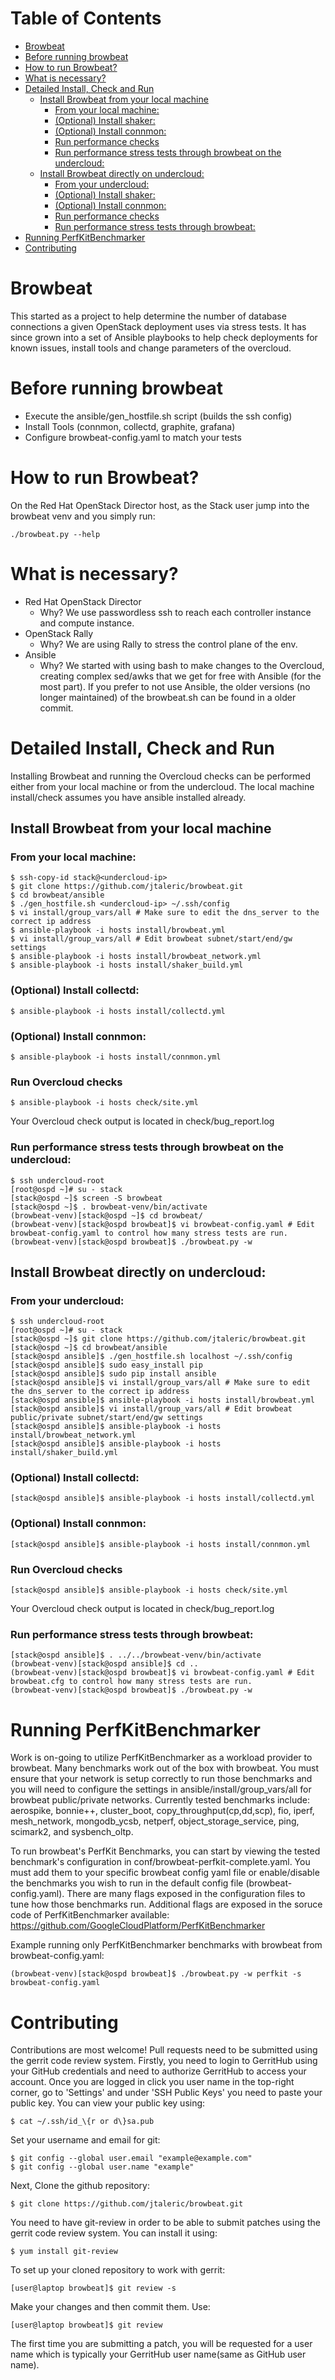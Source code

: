 Table of Contents
=================

  * [Browbeat](#browbeat)
  * [Before running browbeat](#before-running-browbeat)
  * [How to run Browbeat?](#how-to-run-browbeat)
  * [What is necessary?](#what-is-necessary)
  * [Detailed Install, Check and Run](#detailed-install-check-and-run)
    * [Install Browbeat from your local machine](#install-browbeat-from-your-local-machine)
      * [From your local machine:](#from-your-local-machine)
      * [(Optional) Install shaker:](#optional-install-shaker)
      * [(Optional) Install connmon:](#optional-install-connmon)
      * [Run performance checks](#run-performance-checks)
      * [Run performance stress tests through browbeat on the undercloud:](#run-performance-stress-tests-through-browbeat-on-the-undercloud)
    * [Install Browbeat directly on undercloud:](#install-browbeat-directly-on-undercloud)
      * [From your undercloud:](#from-your-undercloud)
      * [(Optional) Install shaker:](#optional-install-shaker-1)
      * [(Optional) Install connmon:](#optional-install-connmon-1)
      * [Run performance checks](#run-performance-checks-1)
      * [Run performance stress tests through browbeat:](#run-performance-stress-tests-through-browbeat)
  * [Running PerfKitBenchmarker](#running-perfkitbenchmarker)
  * [Contributing](#contributing)

# Browbeat
This started as a project to help determine the number of database connections a given OpenStack deployment uses via stress tests. It has since grown into a set of Ansible playbooks to help check deployments for known issues, install tools and change parameters of the overcloud.

# Before running browbeat
* Execute the ansible/gen_hostfile.sh script (builds the ssh config)
* Install Tools (connmon, collectd, graphite, grafana)
* Configure browbeat-config.yaml to match your tests

# How to run Browbeat?
On the Red Hat OpenStack Director host, as the Stack user jump into the browbeat venv and you simply run:

    ./browbeat.py --help

# What is necessary?
* Red Hat OpenStack Director
  * Why? We use passwordless ssh to reach each controller instance and compute instance.
* OpenStack Rally
  * Why? We are using Rally to stress the control plane of the env.
* Ansible
  * Why? We started with using bash to make changes to the Overcloud, creating complex sed/awks that we get for free with Ansible (for the most part). If you prefer to not use Ansible, the older versions (no longer maintained) of the browbeat.sh can be found in a older commit.


# Detailed Install, Check and Run

Installing Browbeat and running the Overcloud checks can be performed either from your local machine or from the undercloud.  The local machine install/check assumes you have ansible installed already.

## Install Browbeat from your local machine

### From your local machine:
```
$ ssh-copy-id stack@<undercloud-ip>
$ git clone https://github.com/jtaleric/browbeat.git
$ cd browbeat/ansible
$ ./gen_hostfile.sh <undercloud-ip> ~/.ssh/config
$ vi install/group_vars/all # Make sure to edit the dns_server to the correct ip address
$ ansible-playbook -i hosts install/browbeat.yml
$ vi install/group_vars/all # Edit browbeat subnet/start/end/gw settings
$ ansible-playbook -i hosts install/browbeat_network.yml
$ ansible-playbook -i hosts install/shaker_build.yml
```

### (Optional) Install collectd:
```
$ ansible-playbook -i hosts install/collectd.yml
```

### (Optional) Install connmon:
```
$ ansible-playbook -i hosts install/connmon.yml
```

### Run Overcloud checks
```
$ ansible-playbook -i hosts check/site.yml
```
Your Overcloud check output is located in check/bug_report.log

### Run performance stress tests through browbeat on the undercloud:
```
$ ssh undercloud-root
[root@ospd ~]# su - stack
[stack@ospd ~]$ screen -S browbeat
[stack@ospd ~]$ . browbeat-venv/bin/activate
(browbeat-venv)[stack@ospd ~]$ cd browbeat/
(browbeat-venv)[stack@ospd browbeat]$ vi browbeat-config.yaml # Edit browbeat-config.yaml to control how many stress tests are run.
(browbeat-venv)[stack@ospd browbeat]$ ./browbeat.py -w
```

## Install Browbeat directly on undercloud:

### From your undercloud:
```
$ ssh undercloud-root
[root@ospd ~]# su - stack
[stack@ospd ~]$ git clone https://github.com/jtaleric/browbeat.git
[stack@ospd ~]$ cd browbeat/ansible
[stack@ospd ansible]$ ./gen_hostfile.sh localhost ~/.ssh/config
[stack@ospd ansible]$ sudo easy_install pip
[stack@ospd ansible]$ sudo pip install ansible
[stack@ospd ansible]$ vi install/group_vars/all # Make sure to edit the dns_server to the correct ip address
[stack@ospd ansible]$ ansible-playbook -i hosts install/browbeat.yml
[stack@ospd ansible]$ vi install/group_vars/all # Edit browbeat public/private subnet/start/end/gw settings
[stack@ospd ansible]$ ansible-playbook -i hosts install/browbeat_network.yml
[stack@ospd ansible]$ ansible-playbook -i hosts install/shaker_build.yml
```

### (Optional) Install collectd:
```
[stack@ospd ansible]$ ansible-playbook -i hosts install/collectd.yml
```

### (Optional) Install connmon:
```
[stack@ospd ansible]$ ansible-playbook -i hosts install/connmon.yml
```

### Run Overcloud checks
```
[stack@ospd ansible]$ ansible-playbook -i hosts check/site.yml
```
Your Overcloud check output is located in check/bug_report.log

### Run performance stress tests through browbeat:
```
[stack@ospd ansible]$ . ../../browbeat-venv/bin/activate
(browbeat-venv)[stack@ospd ansible]$ cd ..
(browbeat-venv)[stack@ospd browbeat]$ vi browbeat-config.yaml # Edit browbeat.cfg to control how many stress tests are run.
(browbeat-venv)[stack@ospd browbeat]$ ./browbeat.py -w
```

# Running PerfKitBenchmarker

Work is on-going to utilize PerfKitBenchmarker as a workload provider to browbeat.  Many benchmarks work out of the box with browbeat.  You must ensure that your network is setup correctly to run those benchmarks and you will need to configure the settings in ansible/install/group_vars/all for browbeat public/private networks. Currently  tested benchmarks include: aerospike, bonnie++, cluster_boot, copy_throughput(cp,dd,scp), fio, iperf, mesh_network, mongodb_ycsb, netperf, object_storage_service, ping, scimark2, and sysbench_oltp.

To run browbeat's PerfKit Benchmarks, you can start by viewing the tested benchmark's configuration in conf/browbeat-perfkit-complete.yaml. You must add them to your specific browbeat config yaml file or enable/disable the benchmarks you wish to run in the default config file (browbeat-config.yaml).  There are many flags exposed in the configuration files to tune how those benchmarks run.  Additional flags are exposed in the soruce code of PerfKitBenchmarker available: https://github.com/GoogleCloudPlatform/PerfKitBenchmarker

Example running only PerfKitBenchmarker benchmarks with browbeat from browbeat-config.yaml:
```
(browbeat-venv)[stack@ospd browbeat]$ ./browbeat.py -w perfkit -s browbeat-config.yaml
```

# Contributing
Contributions are most welcome! Pull requests need to be submitted using the gerrit code review system. Firstly, you need to login to GerritHub using your GitHub credentials and need to authorize GerritHub to access your account. Once you are logged in click you user name in the top-right corner, go to  'Settings' and under 'SSH Public Keys' you need to paste your public key. You can view your public key using:
```
$ cat ~/.ssh/id_\{r or d\}sa.pub
```
Set your username and email for git:
```
$ git config --global user.email "example@example.com"
$ git config --global user.name "example"
```
Next, Clone the github repository:
```
$ git clone https://github.com/jtaleric/browbeat.git
```
You need to have git-review in order to be able to submit patches using the gerrit code review system. You can install it using:
```
$ yum install git-review
```
To set up your cloned repository to work with gerrit:
```
[user@laptop browbeat]$ git review -s
```
Make your changes and then commit them. Use:
```
[user@laptop browbeat]$ git review
```
The first time you are submitting a patch, you will be requested for a user name which is typically your GerritHub user name(same as GitHub user name).

